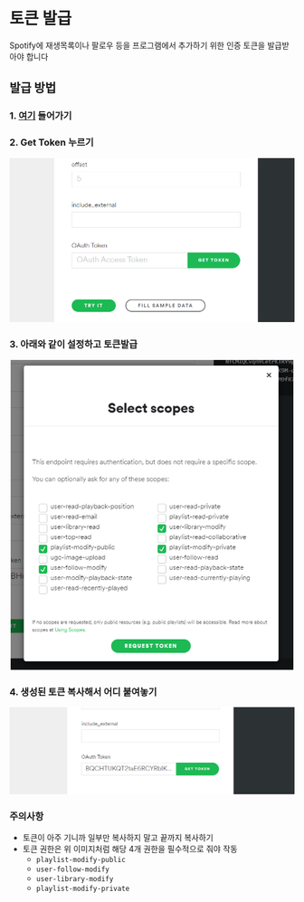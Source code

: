# 토큰 발급
Spotify에 재생목록이나 팔로우 등을 프로그램에서 추가하기 위한 인증 토큰을 발급받아야 합니다

## 발급 방법

### 1. [여기](https://developer.spotify.com/console/get-search-item/) 들어가기


### 2. Get Token 누르기

<p align="center">
<img src="../assets/screenshot/getstoken.png" width="700"/>
</p>

### 3. 아래와 같이 설정하고 토큰발급

<p align="center">
<img src="../assets/screenshot/auth.png" width="500"/>
</p>

### 4. 생성된 토큰 복사해서 어디 붙여놓기

<p align="center">
<img src="../assets/screenshot/stoken.png" width="700"/>
</p>

### 주의사항
- 토큰이 아주 기니까 일부만 복사하지 말고 끝까지 복사하기
- 토큰 권한은 위 이미지처럼 해당 4개 권한을 필수적으로 줘야 작동
  - `playlist-modify-public`
  - `user-follow-modify`
  - `user-library-modify`
  - `playlist-modify-private`

